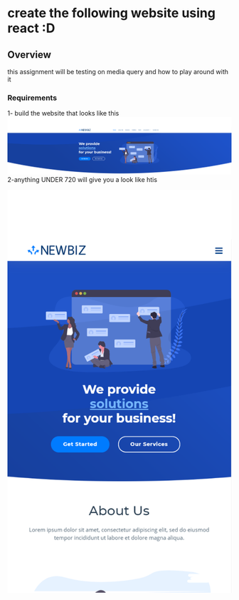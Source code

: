 # create the following website using react :D


## Overview
this assignment will be testing on media query and how to play around with it 

### Requirements
1- 
build the website that looks like this 
![Alt image](images/1.PNG?raw=true "html image")
2-anything UNDER 720 will give you a look like htis 




![Alt image](images/2.PNG?raw=true "html image")



